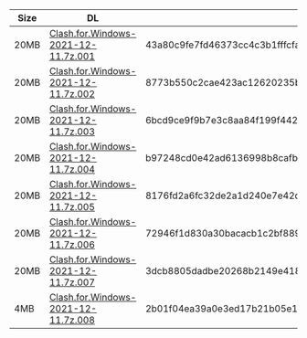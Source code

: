 |    Size   |     DL  | sha512sum |
|  ---  |  ---  |  ---  |
| 20MB | [Clash.for.Windows-2021-12-11.7z.001](https://cdn.jsdelivr.net/gh/appleians/cfw_m1@main/Clash.for.Windows-2021-12-11.7z.001) | 43a80c9fe7fd46373cc4c3b1fffcfaf81ee8c6c282d7f520183fdd842a5201fa6cc3cea9b8a42e5f902c8c2a6827c92d46fc0708dcb49b90d31deab8797212fa |
| 20MB | [Clash.for.Windows-2021-12-11.7z.002](https://cdn.jsdelivr.net/gh/appleians/cfw_m1@main/Clash.for.Windows-2021-12-11.7z.002) | 8773b550c2cae423ac12620235b5ee462307b840ac14ea847684afb0be44dd2c72bf0fc0b69b797f2abb115b7a3396677f0d82108d252bd6391150fbd8551555 |
| 20MB | [Clash.for.Windows-2021-12-11.7z.003](https://cdn.jsdelivr.net/gh/appleians/cfw_m1@main/Clash.for.Windows-2021-12-11.7z.003) | 6bcd9ce9f9b7e3c8aa84f199f442f1e6ddc636728abacfac8297cd5f523569c56e74a541ed854256f0b4235324d33c0ed52972ca13559c71c51478416b44eb98 |
| 20MB | [Clash.for.Windows-2021-12-11.7z.004](https://cdn.jsdelivr.net/gh/appleians/cfw_m1@main/Clash.for.Windows-2021-12-11.7z.004) | b97248cd0e42ad6136998b8cafb18ec417cc0ae9eb83517a8815d54c9aab04b06e3ec38704c6465e4ec3699e2c3c032b3ec7722e9bc194a0cb5104fce4599d25 |
| 20MB | [Clash.for.Windows-2021-12-11.7z.005](https://cdn.jsdelivr.net/gh/appleians/cfw_m1@main/Clash.for.Windows-2021-12-11.7z.005) | 8176fd2a6fc32de2a1d240e7e42dec12f91989013fb2fc5b851de9006b8185fc2349ddc4fad4404038d5a7250d67d375bd37497c7eab6683086a8fe43810499a |
| 20MB | [Clash.for.Windows-2021-12-11.7z.006](https://cdn.jsdelivr.net/gh/appleians/cfw_m1@main/Clash.for.Windows-2021-12-11.7z.006) | 72946f1d830a30bacacb1c2bf889993e8b15bc1aa8002fcadf64a62c7c1d19561e342458f69cd916b20fe6bf4a03f63d714acca0240b884fb62f2ea369cbf879 |
| 20MB | [Clash.for.Windows-2021-12-11.7z.007](https://cdn.jsdelivr.net/gh/appleians/cfw_m1@main/Clash.for.Windows-2021-12-11.7z.007) | 3dcb8805dadbe20268b2149e4189b2e962e64c582767e6e76d0d6f61f917572b169a3e9c6a23d2e9edd01e3f3533929c7ab511c5eab7b683c329113026b647e2 |
| 4MB | [Clash.for.Windows-2021-12-11.7z.008](https://cdn.jsdelivr.net/gh/appleians/cfw_m1@main/Clash.for.Windows-2021-12-11.7z.008) | 2b01f04ea39a0e3ed17b21b05e14dc84ada9760e2c31d5ec726b31a6cb6f38d817f40a391ac0a2b4effaeb812d2ad16a60a9fca48aeb5e3c8ff24bac15ef892b |
